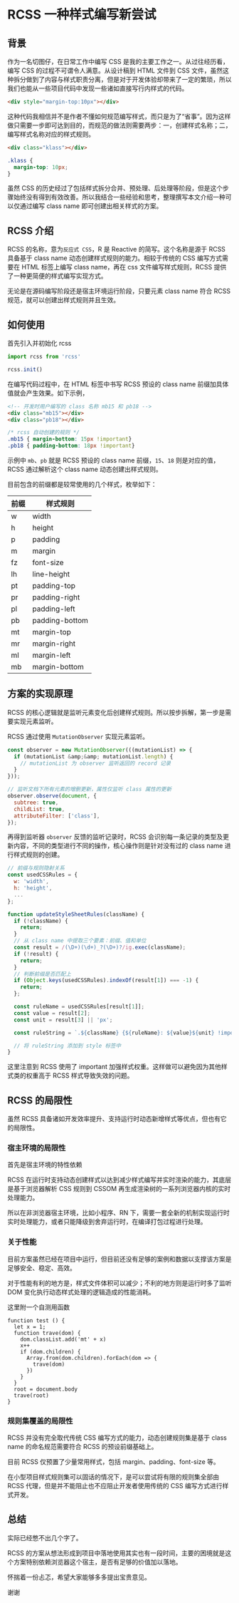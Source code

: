 # RCSS 一种样式编写新尝试 

## 背景

作为一名切图仔，在日常工作中编写 CSS 是我的主要工作之一。从过往经历看，编写 CSS 的过程不可谓令人满意。从设计稿到 HTML 文件到 CSS 文件，虽然这种拆分做到了内容与样式职责分离，但是对于开发体验却带来了一定的繁琐，所以我们也能从一些项目代码中发现一些诸如直接写行内样式的代码。

```html
<div style="margin-top:10px"></div>
```

这种代码我相信并不是作者不懂如何规范编写样式，而只是为了“省事”。因为这样做只需要一步即可达到目的，而规范的做法则需要两步：一，创建样式名称；二，编写样式名称对应的样式规则。

```html
<div class="klass"></div>
```

```css
.klass {
  margin-top: 10px;
}
```

虽然 CSS 的历史经过了包括样式拆分合并、预处理、后处理等阶段，但是这个步骤始终没有得到有效改善。所以我结合一些经验和思考，整理撰写本文介绍一种可以仅通过编写 class name 即可创建出相关样式的方案。

## RCSS 介绍

RCSS 的名称，意为`反应式 CSS`，R 是 Reactive 的简写。这个名称是源于 RCSS 具备基于 class name 动态创建样式规则的能力。相较于传统的 CSS 编写方式需要在 HTML 标签上编写 class name，再在 css 文件编写样式规则，RCSS 提供了一种更简便的样式编写实现方式。

无论是在源码编写阶段还是宿主环境运行阶段，只要元素 class name 符合 RCSS 规范，就可以创建出样式规则并且生效。

## 如何使用 

首先引入并初始化 rcss

```javascript
import rcss from 'rcss'

rcss.init()
```

在编写代码过程中，在 HTML 标签中书写 RCSS 预设的 class name 前缀加具体值就会产生效果。如下示例，

```html
<!-- 开发时用户编写的 class 名称 mb15 和 pb18 -->
<div class="mb15"></div>
<div class="pb18"></div>
```

```css
/* rcss 自动创建的规则 */
.mb15 { margin-bottom: 15px !important}
.pb18 { padding-bottom: 18px !important}
```

示例中 `mb`、`pb` 就是 RCSS 预设的 class name 前缀，`15`、`18` 则是对应的值，RCSS 通过解析这个 class name 动态创建出样式规则。

目前包含的前缀都是较常使用的几个样式，枚举如下：

前缀 | 样式规则
---- | ----
w | width
h | height
p | padding
m | margin
fz | font-size
lh | line-height
pt | padding-top
pr | padding-right
pl | padding-left
pb | padding-bottom
mt | margin-top
mr | margin-right
ml | margin-left
mb | margin-bottom

## 方案的实现原理

RCSS 的核心逻辑就是监听元素变化后创建样式规则。所以按步拆解，第一步是需要实现元素监听。

RCSS 通过使用 `MutationObserver` 实现元素监听。

```javascript
const observer = new MutationObserver(((mutationList) => {
  if (mutationList &amp;&amp; mutationList.length) {
    // mutationList 为 observer 监听返回的 record 记录
  }
}));

// 监听文档下所有元素的增删更新，属性仅监听 class 属性的更新
observer.observe(document, {
  subtree: true,
  childList: true,
  attributeFilter: ['class'],
});
```

再得到监听器 `observer` 反馈的监听记录时，RCSS 会识别每一条记录的类型及更新内容，不同的类型进行不同的操作，核心操作则是针对没有过的 class name 进行样式规则的创建。

```javascript
// 前缀与规则隐射关系
const usedCSSRules = {
  w: 'width',
  h: 'height',
  ...
};

function updateStyleSheetRules(className) {
  if (!className) {
    return;
  }
  // 从 class name 中提取三个要素：前缀、值和单位
  const result = /(\D+)(\d+)_?(\D+)?/ig.exec(className);
  if (!result) {
    return;
  }
  // 判断前缀是否匹配上
  if (Object.keys(usedCSSRules).indexOf(result[1]) === -1) {
    return;
  };

  const ruleName = usedCSSRules[result[1]];
  const value = result[2];
  const unit = result[3] || 'px';

  const ruleString = `.${className} {${ruleName}: ${value}${unit} !important}`;

  // 将 ruleString 添加到 style 标签中
}
```

这里注意到 RCSS 使用了 important 加强样式权重。这样做可以避免因为其他样式类的权重高于 RCSS 样式导致失效的问题。

## RCSS 的局限性

虽然 RCSS 具备诸如开发效率提升、支持运行时动态新增样式等优点，但也有它的局限性。

### 宿主环境的局限性

首先是宿主环境的特性依赖

RCSS 在运行时支持动态创建样式以达到减少样式编写并实时渲染的能力，其底层是基于浏览器解析 CSS 规则到 CSSOM 再生成渲染树的一系列浏览器内核的实时处理能力。

所以在非浏览器宿主环境，比如小程序、RN 下，需要一套全新的机制实现运行时实时处理能力，或者只能降级到舍弃运行时，在编译打包过程进行处理。

### 关于性能

目前方案虽然已经在项目中运行，但目前还没有足够的案例和数据以支撑该方案是足够安全、稳定、高效。

对于性能有利的地方是，样式文件体积可以减少；不利的地方则是运行时多了监听 DOM 变化执行动态样式处理的逻辑造成的性能消耗。

这里附一个自测用函数
```
function test () {
  let x = 1;
  function trave(dom) {
    dom.classList.add('mt' + x)
    x++
    if (dom.children) {
      Array.from(dom.children).forEach(dom => {
        trave(dom)
      })
    }
  }
  root = document.body
  trave(root)
}
```

### 规则集覆盖的局限性

RCSS 并没有完全取代传统 CSS 编写方式的能力，动态创建规则集是基于 class name 的命名规范需要符合 RCSS 的预设前缀基础上。

目前 RCSS 仅预置了少量常用样式，包括 margin、padding、font-size 等。

在小型项目样式规则集可以固话的情况下，是可以尝试将有限的规则集全部由 RCSS 代理，但是并不能阻止也不应阻止开发者使用传统的 CSS 编写方式进行样式开发。

## 总结

实际已经憋不出几个字了。

RCSS 的方案从想法形成到项目中落地使用其实也有一段时间，主要的困境就是这个方案特别依赖浏览器这个宿主，是否有足够的价值加以落地。

怀揣着一份忐忑，希望大家能够多多提出宝贵意见。

谢谢
